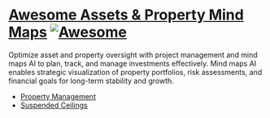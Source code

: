 # [Awesome Assets & Property Mind Maps](https://mindmapai.app/mind-maps/assets-and-property) [![Awesome](https://awesome.re/badge.svg)](https://github.com/sindresorhus/awesome)

Optimize asset and property oversight with project management and mind maps AI to plan, track, and manage investments effectively. Mind maps AI enables strategic visualization of property portfolios, risk assessments, and financial goals for long-term stability and growth.

- [Property Management](https://mindmapai.app/mind-map/property-management-1ef5e2c0)
- [Suspended Ceilings](https://mindmapai.app/mind-map/suspended-ceilings-617abc59)
